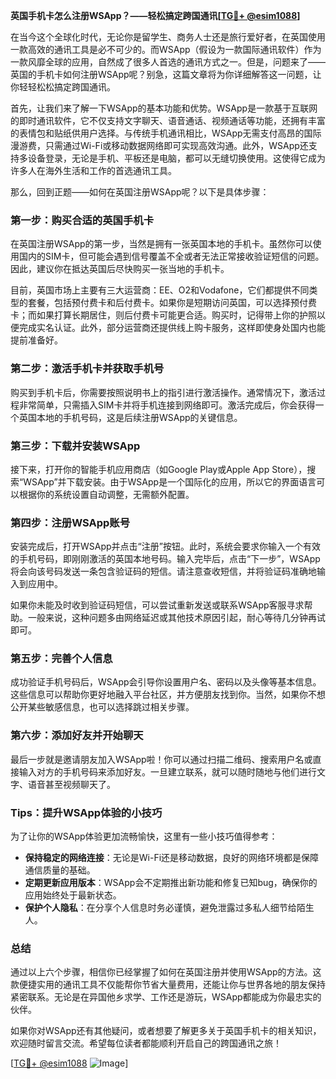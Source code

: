 **英国手机卡怎么注册WSApp？——轻松搞定跨国通讯[[TG💪+ @esim1088](https://t.me/s/esim1088)]**

在当今这个全球化时代，无论你是留学生、商务人士还是旅行爱好者，在英国使用一款高效的通讯工具是必不可少的。而WSApp（假设为一款国际通讯软件）作为一款风靡全球的应用，自然成了很多人首选的通讯方式之一。但是，问题来了——英国的手机卡如何注册WSApp呢？别急，这篇文章将为你详细解答这一问题，让你轻轻松松搞定跨国通讯。

首先，让我们来了解一下WSApp的基本功能和优势。WSApp是一款基于互联网的即时通讯软件，它不仅支持文字聊天、语音通话、视频通话等功能，还拥有丰富的表情包和贴纸供用户选择。与传统手机通讯相比，WSApp无需支付高昂的国际漫游费，只需通过Wi-Fi或移动数据网络即可实现高效沟通。此外，WSApp还支持多设备登录，无论是手机、平板还是电脑，都可以无缝切换使用。这使得它成为许多人在海外生活和工作的首选通讯工具。

那么，回到正题——如何在英国注册WSApp呢？以下是具体步骤：

### **第一步：购买合适的英国手机卡**
在英国注册WSApp的第一步，当然是拥有一张英国本地的手机卡。虽然你可以使用国内的SIM卡，但可能会遇到信号覆盖不全或者无法正常接收验证短信的问题。因此，建议你在抵达英国后尽快购买一张当地的手机卡。

目前，英国市场上主要有三大运营商：EE、O2和Vodafone，它们都提供不同类型的套餐，包括预付费卡和后付费卡。如果你是短期访问英国，可以选择预付费卡；而如果打算长期居住，则后付费卡可能更合适。购买时，记得带上你的护照以便完成实名认证。此外，部分运营商还提供线上购卡服务，这样即使身处国内也能提前准备好。

### **第二步：激活手机卡并获取手机号**
购买到手机卡后，你需要按照说明书上的指引进行激活操作。通常情况下，激活过程非常简单，只需插入SIM卡并将手机连接到网络即可。激活完成后，你会获得一个英国本地的手机号码，这是后续注册WSApp的关键信息。

### **第三步：下载并安装WSApp**
接下来，打开你的智能手机应用商店（如Google Play或Apple App Store），搜索“WSApp”并下载安装。由于WSApp是一个国际化的应用，所以它的界面语言可以根据你的系统设置自动调整，无需额外配置。

### **第四步：注册WSApp账号**
安装完成后，打开WSApp并点击“注册”按钮。此时，系统会要求你输入一个有效的手机号码，即刚刚激活的英国本地号码。输入完毕后，点击“下一步”，WSApp将会向该号码发送一条包含验证码的短信。请注意查收短信，并将验证码准确地输入到应用中。

如果你未能及时收到验证码短信，可以尝试重新发送或联系WSApp客服寻求帮助。一般来说，这种问题多由网络延迟或其他技术原因引起，耐心等待几分钟再试即可。

### **第五步：完善个人信息**
成功验证手机号码后，WSApp会引导你设置用户名、密码以及头像等基本信息。这些信息可以帮助你更好地融入平台社区，并方便朋友找到你。当然，如果你不想公开某些敏感信息，也可以选择跳过相关步骤。

### **第六步：添加好友并开始聊天**
最后一步就是邀请朋友加入WSApp啦！你可以通过扫描二维码、搜索用户名或直接输入对方的手机号码来添加好友。一旦建立联系，就可以随时随地与他们进行文字、语音甚至视频聊天了。

### **Tips：提升WSApp体验的小技巧**
为了让你的WSApp体验更加流畅愉快，这里有一些小技巧值得参考：
- **保持稳定的网络连接**：无论是Wi-Fi还是移动数据，良好的网络环境都是保障通信质量的基础。
- **定期更新应用版本**：WSApp会不定期推出新功能和修复已知bug，确保你的应用始终处于最新状态。
- **保护个人隐私**：在分享个人信息时务必谨慎，避免泄露过多私人细节给陌生人。

### **总结**
通过以上六个步骤，相信你已经掌握了如何在英国注册并使用WSApp的方法。这款便捷实用的通讯工具不仅能帮你节省大量费用，还能让你与世界各地的朋友保持紧密联系。无论是在异国他乡求学、工作还是游玩，WSApp都能成为你最忠实的伙伴。

如果你对WSApp还有其他疑问，或者想要了解更多关于英国手机卡的相关知识，欢迎随时留言交流。希望每位读者都能顺利开启自己的跨国通讯之旅！

[[TG💪+ @esim1088](https://t.me/s/esim1088) ![Image](https://i.postimg.cc/4NQfJmqS/Snipaste-2025-05-13-00-14-12.png)]